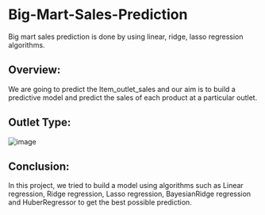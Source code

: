# Big-Mart-Sales-Prediction
Big mart sales prediction is done by using linear, ridge, lasso regression algorithms.

## Overview:
We are going to predict the Item_outlet_sales and our aim is to build a predictive model and predict the sales of each product at a particular outlet.

## Outlet Type:
![image](https://user-images.githubusercontent.com/103682825/177271973-995acfb0-710a-45ad-a4a6-6f87ab76a877.png)

## Conclusion:
In this project, we tried to build a model using algorithms such as Linear regression, Ridge regression, Lasso regression, BayesianRidge regression and HuberRegressor to get the best possible prediction.
